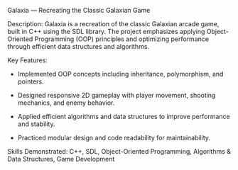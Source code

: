 Galaxia — Recreating the Classic Galaxian Game

Description:
Galaxia is a recreation of the classic Galaxian arcade game, built in C++ using the SDL library. The project emphasizes applying Object-Oriented Programming (OOP) principles and optimizing performance through efficient data structures and algorithms.

Key Features:

* Implemented OOP concepts including inheritance, polymorphism, and pointers.

* Designed responsive 2D gameplay with player movement, shooting mechanics, and enemy behavior.

* Applied efficient algorithms and data structures to improve performance and stability.

* Practiced modular design and code readability for maintainability.

Skills Demonstrated:
C++, SDL, Object-Oriented Programming, Algorithms & Data Structures, Game Development
